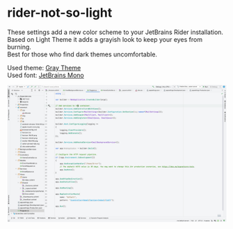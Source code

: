 # rider-not-so-light

These settings add a new color scheme to your JetBrains Rider installation.  
Based on Light Theme it adds a grayish look to keep your eyes from burning.  
Best for those who find dark themes uncomfortable.  

Used theme: [Gray Theme](https://plugins.jetbrains.com/plugin/12103-gray-theme)  
Used font: [JetBrains Mono](https://www.jetbrains.com/ru-ru/lp/mono/)


![screen1](https://github.com/shirgazee/rider-not-so-light/blob/master/images/screen.png?raw=true)
